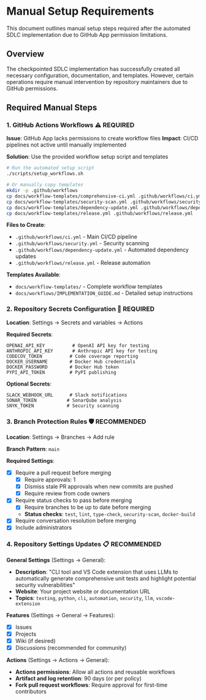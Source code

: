 # Manual Setup Requirements

This document outlines manual setup steps required after the automated SDLC implementation due to GitHub App permission limitations.

## Overview

The checkpointed SDLC implementation has successfully created all necessary configuration, documentation, and templates. However, certain operations require manual intervention by repository maintainers due to GitHub permissions.

## Required Manual Steps

### 1. GitHub Actions Workflows ⚠️ REQUIRED

**Issue**: GitHub App lacks permissions to create workflow files
**Impact**: CI/CD pipelines not active until manually implemented

**Solution**: Use the provided workflow setup script and templates

```bash
# Run the automated setup script
./scripts/setup_workflows.sh

# Or manually copy templates
mkdir -p .github/workflows
cp docs/workflow-templates/comprehensive-ci.yml .github/workflows/ci.yml
cp docs/workflow-templates/security-scan.yml .github/workflows/security.yml
cp docs/workflow-templates/dependency-update.yml .github/workflows/dependency-update.yml
cp docs/workflow-templates/release.yml .github/workflows/release.yml
```

**Files to Create**:
- `.github/workflows/ci.yml` - Main CI/CD pipeline
- `.github/workflows/security.yml` - Security scanning
- `.github/workflows/dependency-update.yml` - Automated dependency updates
- `.github/workflows/release.yml` - Release automation

**Templates Available**:
- `docs/workflow-templates/` - Complete workflow templates
- `docs/workflows/IMPLEMENTATION_GUIDE.md` - Detailed setup instructions

### 2. Repository Secrets Configuration 🔐 REQUIRED

**Location**: Settings → Secrets and variables → Actions

**Required Secrets**:
```
OPENAI_API_KEY          # OpenAI API key for testing
ANTHROPIC_API_KEY       # Anthropic API key for testing  
CODECOV_TOKEN          # Code coverage reporting
DOCKER_USERNAME        # Docker Hub credentials
DOCKER_PASSWORD        # Docker Hub token
PYPI_API_TOKEN         # PyPI publishing
```

**Optional Secrets**:
```
SLACK_WEBHOOK_URL      # Slack notifications
SONAR_TOKEN           # SonarQube analysis
SNYK_TOKEN            # Security scanning
```

### 3. Branch Protection Rules 🛡️ RECOMMENDED

**Location**: Settings → Branches → Add rule

**Branch Pattern**: `main`

**Required Settings**:
- [x] Require a pull request before merging
  - [x] Require approvals: 1
  - [x] Dismiss stale PR approvals when new commits are pushed
  - [x] Require review from code owners
- [x] Require status checks to pass before merging
  - [x] Require branches to be up to date before merging
  - **Status checks**: `test`, `lint`, `type-check`, `security-scan`, `docker-build`
- [x] Require conversation resolution before merging
- [x] Include administrators

### 4. Repository Settings Updates 📋 RECOMMENDED

**General Settings** (Settings → General):
- **Description**: "CLI tool and VS Code extension that uses LLMs to automatically generate comprehensive unit tests and highlight potential security vulnerabilities"
- **Website**: Your project website or documentation URL
- **Topics**: `testing`, `python`, `cli`, `automation`, `security`, `llm`, `vscode-extension`

**Features** (Settings → General → Features):
- [x] Issues
- [x] Projects  
- [x] Wiki (if desired)
- [x] Discussions (recommended for community)

**Actions** (Settings → Actions → General):
- **Actions permissions**: Allow all actions and reusable workflows
- **Artifact and log retention**: 90 days (or per policy)
- **Fork pull request workflows**: Require approval for first-time contributors